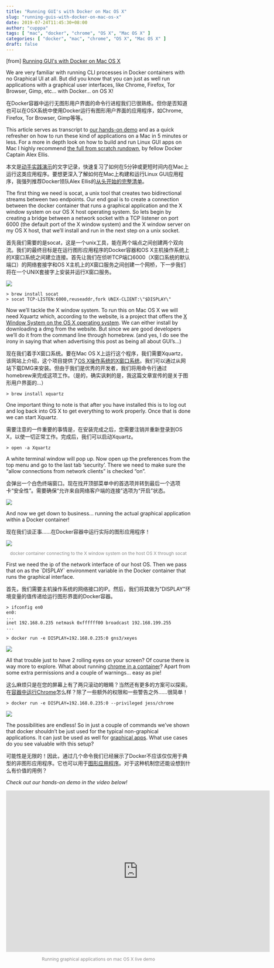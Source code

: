 ```yaml
---
title: "Running GUI's with Docker on Mac OS X"
slug: "running-guis-with-docker-on-mac-os-x"
date: 2019-07-24T11:45:30+08:00
author: "cupppa"
tags: [ "mac", "docker", "chrome", "OS X", "Mac OS X" ]
categories: [ "docker", "mac", "chrome", "OS X", "Mac OS X" ]
draft: false
---
```


<p>[from] <a href="https://cntnr.io/running-guis-with-docker-on-mac-os-x-a14df6a76efc">Running GUI's with Docker on Mac OS X</a></p>

<p>
We are very familiar with running CLI processes in Docker containers with no Graphical UI at all. But did you know that you can just as well run applications with a graphical user interfaces, like Chrome, Firefox, Tor Browser, Gimp, etc... with Docker... on OS X!
</p>
<p>
在Docker容器中运行无图形用户界面的命令行进程我们已很熟练。但你是否知道也可以在OSX系统中使用Docker运行有图形用户界面的应用程序，如Chrome, Firefox, Tor Browser, Gimp等等。
</p>

<p>
This article serves as transcript to <a href="https://www.youtube.com/watch?v=PKyj8sbZNYw&source=post_page">our hands-on demo</a> and as a quick refresher on how to run these kind of applications on a Mac in 5 minutes or less. For a more in depth look on how to build and run Linux GUI apps on Mac I highly recommend <a href="http://blog.alexellis.io/linux-deskto    p-on-mac/?source=post_page">the full from scratch rundown</a>, by fellow Docker Captain Alex Ellis.
</p>
<p>
本文是<a href="https://www.youtube.com/watch?v=PKyj8sbZNYw&source=post_page">动手实践演示</a>的文字记录，快速复习了如何在5分钟或更短时间内在Mac上运行这类应用程序。要想更深入了解如何在Mac上构建和运行Linux GUI应用程序，我强列推荐Docker领队Alex Ellis的<a href="http://blog.alexellis.io/linux-desktop-on-mac/?source=post_page">从头开始的完整清单</a>。
</p>

<!--more-->

<p>
The first thing we need is socat, a unix tool that creates two bidirectional streams between two endpoints. Our end goal is to create a connection between the docker container that runs a graphical application and the X window system on our OS X host operating system. So lets begin by creating a bridge between a network socket with a TCP listener on port 6000 (the default port of the X window system) and the X window server on my OS X host, that we’ll install and run in the next step on a unix socket.
</p>
<p>
首先我们需要的是socat，这是一个unix工具，能在两个端点之间创建两个双向流。我们的最终目标是在运行图形应用程序的Docker容器和OS X主机操作系统上的X窗口系统之间建立连接。首先让我们在侦听TCP端口6000（X窗口系统的默认端口）的网络套接字和OS X主机上的X窗口服务之间创建一个网桥，下一步我们将在一个UNIX套接字上安装并运行X窗口服务。
</p>

<img src="https://miro.medium.com/max/1400/1*5-82LVnDtodIHAScrre6nQ.png" />

```
> brew install socat
> socat TCP-LISTEN:6000,reuseaddr,fork UNIX-CLIENT:\"$DISPLAY\"
```

<p>
Now we’ll tackle the X window system. To run this on Mac OS X we will need Xquartz which, according to the website, is a project that offers the <a href="https://www.xquartz.org/?source=post_page">X Window System on the OS X operating system</a>. We can either install by downloading a dmg from the website. But since we are good developers we’ll do it from the command line through homebrew. (and yes, I do see the irony in saying that when advertising this post as being all about GUI’s…)
</p>
<p>
现在我们着手X窗口系统。要在Mac OS X上运行这个程序，我们需要Xquartz，该网站上介绍，这个项目提供了<a href="https://www.xquartz.org/?source=post_page">OS X操作系统的X窗口系统</a>。我们可以通过从网站下载DMG来安装。但由于我们是优秀的开发者，我们将用命令行通过homebrew来完成这项工作。（是的，确实讽剌的是，我这篇文章宣传的是关于图形用户界面的...）
</p>

```
> brew install xquartz
```

<p>
One important thing to note is that after you have installed this is to log out and log back into OS X to get everything to work properly. Once that is done we can start Xquartz.
</p>
<p>
需要注意的一件重要的事情是，在安装完成之后，您需要注销并重新登录到OS X，以使一切正常工作。完成后，我们可以启动Xquartz。
</p>

```
> open -a Xquartz
```

<p>
A white terminal window will pop up. Now open up the preferences from the top menu and go to the last tab ‘security’. There we need to make sure the “allow connections from network clients” is checked “on”.
</p>
<p>
会弹出一个白色终端窗口。现在找开顶部菜单中的首选项并转到最后一个选项卡“安全性”。需要确保“允许来自网络客户端的连接”选项为“开启”状态。
</p>

<img src="https://miro.medium.com/max/1400/1*zMO-bPar1Z1AUUH-O2WBfw.png" />

<p>
And now we get down to business… running the actual graphical application within a Docker container!
</p>
<p>
现在我们谈正事......在Docker容器中运行实际的图形应用程序！
</p>

<img src="https://miro.medium.com/max/1400/1*t9RTn9w0PwQAMtK1yrq1GQ.png" />
<center><p style="color:#888;font-size:12px;">docker container connecting to the X window system on the host OS X through socat</p></center>

<p>
First we need the ip of the network interface of our host OS. Then we pass that on as the `DISPLAY` environment variable in the Docker container that runs the graphical interface.
</p>
<p>
首先，我们需要主机操作系统的网络接口的IP。然后，我们将其做为"DISPLAY"环境变量的值传递给运行图形界面的Docker容器。
</p>

```
> ifconfig en0
en0:
...
inet 192.168.0.235 netmask 0xffffff00 broadcast 192.168.199.255
...

> docker run -e DISPLAY=192.168.0.235:0 gns3/xeyes
```

<img src="https://miro.medium.com/max/1400/1*fBaWucXOW_r9h2sZlfJPNQ.png" />

<p>
All that trouble just to have 2 rolling eyes on your screen? Of course there is way more to explore. What about running <a href="https://hub.docker.com/r/jess/chrome/?source=post_page">chrome in a container</a>? Apart from some extra permissions and a couple of warnings… easy as pie!
</p>
<p>
这么麻烦只是在您的屏幕上有了两只滚动的眼睛？当然还有更多的方案可以探索。在<a href="https://hub.docker.com/r/jess/chrome/?source=post_page">容器中运行Chrome</a>怎么样？除了一些额外的权限和一些警告之外......很简单！
</p>

```
> docker run -e DISPLAY=192.168.0.235:0 --privileged jess/chrome
```

<img src="https://miro.medium.com/max/1400/1*R4PKVQZfCcLoGkWXJrVoRA.png" />

<p>
The possibilities are endless! So in just a couple of commands we’ve shown that docker shouldn’t be just used for the typical non-graphical applications. It can just be used as well for <a href="https://hub.docker.com/u/jess/?source=post_page">graphical apps</a>. What use cases do you see valuable with this setup?
</p>
<p>
可能性是无限的！因此，通过几个命令我们已经展示了Docker不应该仅仅用于典型的非图形应用程序。它也可以用于<a href="https://hub.docker.com/u/jess/?source=post_page">图形应用程序</a>。对于这种机制您还能设想到什么有价值的用例？
</p>

<p><i>Check out our hands-on demo in the video below!</i></p>

<iframe src="https://cdn.embedly.com/widgets/media.html?src=https%3A%2F%2Fwww.youtube.com%2Fembed%2FPKyj8sbZNYw%3Ffeature%3Doembed&url=http%3A%2F%2Fwww.youtube.com%2Fwatch%3Fv%3DPKyj8sbZNYw&image=https%3A%2F%2Fi.ytimg.com%2Fvi%2FPKyj8sbZNYw%2Fhqdefault.jpg&key=a19fcc184b9711e1b4764040d3dc5c07&type=text%2Fhtml&schema=youtube" frameborder="0" height="440" width="720" title="Running GUI's with Docker on OS X" class="fz p q fy ac"></iframe>
<center><p style="color:#888;font-size:12px;">Running graphical applications on mac OS X live demo</p></center>
